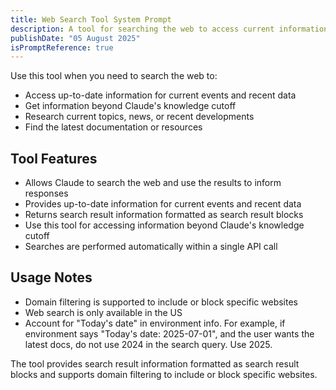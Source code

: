 ```yaml
---
title: Web Search Tool System Prompt
description: A tool for searching the web to access current information and recent data.
publishDate: "05 August 2025"
isPromptReference: true
---
```


Use this tool when you need to search the web to:
- Access up-to-date information for current events and recent data
- Get information beyond Claude's knowledge cutoff
- Research current topics, news, or recent developments
- Find the latest documentation or resources

## Tool Features
- Allows Claude to search the web and use the results to inform responses
- Provides up-to-date information for current events and recent data
- Returns search result information formatted as search result blocks
- Use this tool for accessing information beyond Claude's knowledge cutoff
- Searches are performed automatically within a single API call

## Usage Notes
- Domain filtering is supported to include or block specific websites
- Web search is only available in the US
- Account for "Today's date" in environment info. For example, if environment says "Today's date: 2025-07-01", and the user wants the latest docs, do not use 2024 in the search query. Use 2025.

The tool provides search result information formatted as search result blocks and supports domain filtering to include or block specific websites.